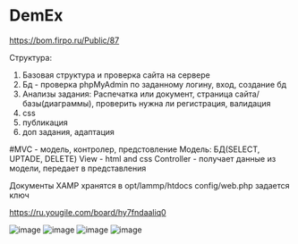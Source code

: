 # DemEx
https://bom.firpo.ru/Public/87

Структура: 
1. Базовая структура и проверка сайта на сервере
2. Бд - проверка phpMyAdmin по заданному логину,  вход,  создание бд
3. Анализы задания: Распечатка или документ, страница сайта/базы(диаграммы), проверить нужна ли регистрация, валидация
4. css
5. публикация
6. доп задания, адаптация


#MVC - модель, контролер, предстовление
Модель: БД(SELECT, UPTADE, DELETE)
View - html and css
Controller - получает данные из модели, передает в представления

Документы XAMP хранятся в opt/lammp/htdocs
config/web.php задается ключ

https://ru.yougile.com/board/hy7fndaaliq0

![image](https://github.com/user-attachments/assets/c6ea6532-1069-4015-9d2e-a08b2f11b5a4)
![image](https://github.com/user-attachments/assets/5c9aa72a-6818-4eef-ae81-4d63a2c56e8f)
![image](https://github.com/user-attachments/assets/e09238bb-10c3-4bb8-b63f-c70039d0548a)
![image](https://github.com/user-attachments/assets/6bd0f666-19ab-4099-88a8-5cf33f3c3d9e)

